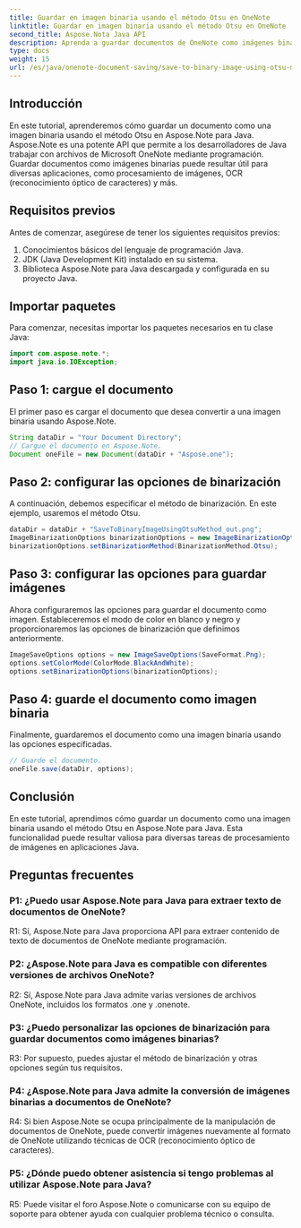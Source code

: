 ```yaml
---
title: Guardar en imagen binaria usando el método Otsu en OneNote
linktitle: Guardar en imagen binaria usando el método Otsu en OneNote
second_title: Aspose.Nota Java API
description: Aprenda a guardar documentos de OneNote como imágenes binarias utilizando el método Otsu con Aspose.Note para Java. Eleve las capacidades de su aplicación Java con Aspose.Note.
type: docs
weight: 15
url: /es/java/onenote-document-saving/save-to-binary-image-using-otsu-method/
---
```

## Introducción

En este tutorial, aprenderemos cómo guardar un documento como una imagen binaria usando el método Otsu en Aspose.Note para Java. Aspose.Note es una potente API que permite a los desarrolladores de Java trabajar con archivos de Microsoft OneNote mediante programación. Guardar documentos como imágenes binarias puede resultar útil para diversas aplicaciones, como procesamiento de imágenes, OCR (reconocimiento óptico de caracteres) y más.

## Requisitos previos

Antes de comenzar, asegúrese de tener los siguientes requisitos previos:
1. Conocimientos básicos del lenguaje de programación Java.
2. JDK (Java Development Kit) instalado en su sistema.
3. Biblioteca Aspose.Note para Java descargada y configurada en su proyecto Java.

## Importar paquetes

Para comenzar, necesitas importar los paquetes necesarios en tu clase Java:
```java
import com.aspose.note.*;
import java.io.IOException;
```

## Paso 1: cargue el documento

El primer paso es cargar el documento que desea convertir a una imagen binaria usando Aspose.Note.
```java
String dataDir = "Your Document Directory";
// Cargue el documento en Aspose.Note.
Document oneFile = new Document(dataDir + "Aspose.one");
```

## Paso 2: configurar las opciones de binarización
A continuación, debemos especificar el método de binarización. En este ejemplo, usaremos el método Otsu.
```java
dataDir = dataDir + "SaveToBinaryImageUsingOtsuMethod_out.png";
ImageBinarizationOptions binarizationOptions = new ImageBinarizationOptions();
binarizationOptions.setBinarizationMethod(BinarizationMethod.Otsu);
```

## Paso 3: configurar las opciones para guardar imágenes
Ahora configuraremos las opciones para guardar el documento como imagen. Estableceremos el modo de color en blanco y negro y proporcionaremos las opciones de binarización que definimos anteriormente.
```java
ImageSaveOptions options = new ImageSaveOptions(SaveFormat.Png);
options.setColorMode(ColorMode.BlackAndWhite);
options.setBinarizationOptions(binarizationOptions);
```

## Paso 4: guarde el documento como imagen binaria
Finalmente, guardaremos el documento como una imagen binaria usando las opciones especificadas.
```java
// Guarde el documento.
oneFile.save(dataDir, options);
```

## Conclusión
En este tutorial, aprendimos cómo guardar un documento como una imagen binaria usando el método Otsu en Aspose.Note para Java. Esta funcionalidad puede resultar valiosa para diversas tareas de procesamiento de imágenes en aplicaciones Java.

## Preguntas frecuentes

### P1: ¿Puedo usar Aspose.Note para Java para extraer texto de documentos de OneNote?

R1: Sí, Aspose.Note para Java proporciona API para extraer contenido de texto de documentos de OneNote mediante programación.

### P2: ¿Aspose.Note para Java es compatible con diferentes versiones de archivos OneNote?

R2: Sí, Aspose.Note para Java admite varias versiones de archivos OneNote, incluidos los formatos .one y .onenote.

### P3: ¿Puedo personalizar las opciones de binarización para guardar documentos como imágenes binarias?

R3: Por supuesto, puedes ajustar el método de binarización y otras opciones según tus requisitos.

### P4: ¿Aspose.Note para Java admite la conversión de imágenes binarias a documentos de OneNote?

R4: Si bien Aspose.Note se ocupa principalmente de la manipulación de documentos de OneNote, puede convertir imágenes nuevamente al formato de OneNote utilizando técnicas de OCR (reconocimiento óptico de caracteres).

### P5: ¿Dónde puedo obtener asistencia si tengo problemas al utilizar Aspose.Note para Java?

R5: Puede visitar el foro Aspose.Note o comunicarse con su equipo de soporte para obtener ayuda con cualquier problema técnico o consulta.